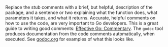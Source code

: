 Replace the stub comments with a brief, but helpful, description of the package, and a sentence or two explaining what the function does, what parameters it takes, and what it returns.
Accurate, helpful comments on how to use the code, are very important to Go developers.
This is a great guide to writing good comments: [Effective Go: Commentary](https://golang.org/doc/effective_go.html#commentary).
The `godoc` tool produces documentation from the code comments automatically, when executed.
See [godoc.org](https://godoc.org) for examples of what this looks like.
